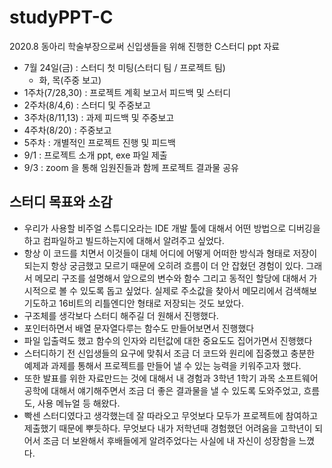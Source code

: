 # studyPPT-C
2020.8 동아리 학술부장으로써 신입생들을 위해 진행한 C스터디 ppt 자료

- 7월 24일(금) : 스터디 첫 미팅(스터디 팀 / 프로젝트 팀)
  - 화, 목(주중 보고)
- 1주차(7/28,30) : 프로젝트 계획 보고서 피드백 및 스터디
- 2주차(8/4,6) : 스터디 및 주중보고
- 3주차(8/11,13) : 과제 피드백 및 주중보고
- 4주차(8/20) : 주중보고
- 5주차 : 개별적인 프로젝트 진행 및 피드백
- 9/1 : 프로젝트 소개 ppt, exe 파일 제출
- 9/3 : zoom 을 통해 임원진들과 함께 프로젝트 결과물 공유

## 스터디 목표와 소감
- 우리가 사용할 비주얼 스튜디오라는 IDE 개발 툴에 대해서 어떤 방법으로 디버깅을 하고 컴파일하고 빌드하는지에 대해서 알려주고 싶었다.
- 항상 이 코드를 치면서 이것들이 대체 어디에 어떻게 어떠한 방식과 형태로 저장이 되는지 항상 궁금했고 모르기 때문에 오히려 흐름이 더 안 잡혔던 경험이 있다. 그래서 메모리 구조를 설명해서 앞으로의 변수와 함수 그리고 동적인 할당에 대해서 가시적으로 볼 수 있도록 돕고 싶었다. 실제로 주소값을 찾아서 메모리에서 검색해보기도하고 16비트의 리틀엔디안 형태로 저장되는 것도 보았다.
- 구조체를 생각보다 스터디 해주길 더 원해서 진행했다.
- 포인터하면서 배열 문자열다루는 함수도 만들어보면서 진행했다
- 파일 입출력도 했고 함수의 인자와 리턴값에 대한 중요도도 집어가면서 진행했다
- 스터디하기 전 신입생들의 요구에 맞춰서 조금 더 코드와 원리에 집중했고 충분한 예제과 과제를 통해서 프로젝트를 만들어 낼 수 있는 능력을 키워주고자 했다.
- 또한 발표를 위한 자료만드는 것에 대해서 내 경험과 3학년 1학기 과목 소프트웨어공학에 대해서 얘기해주면서 조금 더 좋은 결과물을 낼 수 있도록 도와주었고, 흐름도, 사용 메뉴얼 등 해왔다.
- 빡센 스터디였다고 생각했는데 잘 따라오고 무엇보다 모두가 프로젝트에 참여하고 제출했기 때문에 뿌듯하다. 무엇보다 내가 저학년때 경험했던 어려움을 고학년이 되어서 조금 더 보완해서 후배들에게 알려주었다는 사실에 내 자신이 성장함을 느꼈다.
